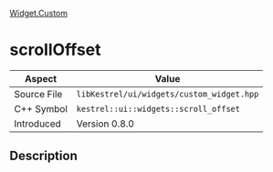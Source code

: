 [Widget.Custom](index)
# scrollOffset
| Aspect | Value |
| --- | --- |
| Source File | `libKestrel/ui/widgets/custom_widget.hpp` |
| C++ Symbol | `kestrel::ui::widgets::scroll_offset` |
| Introduced | Version 0.8.0 |
## Description

